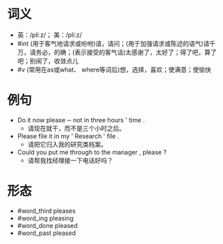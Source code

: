# 词义
- 英：/pliːz/； 美：/pliːz/
- #int (用于客气地请求或吩咐)请，请问；(用于加强请求或陈述的语气)请千万，请务必，的确；(表示接受的客气话)太感谢了，太好了；得了吧，算了吧；别闹了，收敛点儿
- #v (常用在as或what、 where等词后)想，选择，喜欢；使满意；使愉快
# 例句
- Do it now please ─ not in three hours ' time .
	- 请现在就干，而不是三个小时之后。
- Please file it in my ' Research ' file .
	- 请把它归入我的研究类档案。
- Could you put me through to the manager , please ?
	- 请帮我找经理接一下电话好吗？
# 形态
- #word_third pleases
- #word_ing pleasing
- #word_done pleased
- #word_past pleased
